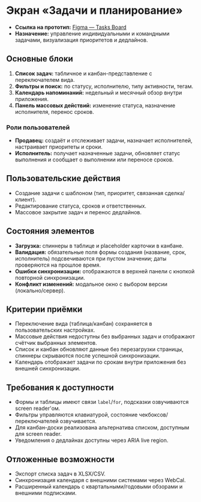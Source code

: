 # Экран «Задачи и планирование»

- **Ссылка на прототип:** [Figma — Tasks Board](https://www.figma.com/file/CRM-frontend/Tasks?node-id=12%3A88)
- **Назначение:** управление индивидуальными и командными задачами, визуализация приоритетов и дедлайнов.

## Основные блоки
1. **Список задач:** табличное и канбан-представление с переключателем вида.
2. **Фильтры и поиск:** по статусу, исполнителю, типу активности, тегам.
3. **Календарь напоминаний:** недельный и месячный обзор внутри приложения.
4. **Панель массовых действий:** изменение статуса, назначение исполнителя, перенос сроков.

### Роли пользователей
- **Продавец:** создаёт и отслеживает задачи, назначает исполнителей, настраивает приоритеты и сроки.
- **Исполнитель:** получает назначенные задачи, обновляет статус выполнения и сообщает о выполнении или переносе сроков.

## Пользовательские действия
- Создание задачи с шаблоном (тип, приоритет, связанная сделка/клиент).
- Редактирование статуса, сроков и ответственных.
- Массовое закрытие задач и перенос дедлайнов.

## Состояния элементов
- **Загрузка:** спиннеры в таблице и placeholder карточки в канбане.
- **Валидация:** обязательные поля формы создания (название, срок, исполнитель) подсвечиваются при пустом значении; даты проверяются на прошлое время.
- **Ошибки синхронизации:** отображаются в верхней панели с кнопкой повторной синхронизации.
- **Конфликт изменений:** модальное окно с выбором версии (локально/сервер).

## Критерии приёмки
- Переключение вида (таблица/канбан) сохраняется в пользовательских настройках.
- Массовые действия недоступны без выбранных задач и отображают счётчик выбранных элементов.
- Список и канбан обновляют данные без перезагрузки страницы, спиннеры скрываются после успешной синхронизации.
- Календарь отображает задачи по срокам внутри приложения без внешней синхронизации.

## Требования к доступности
- Формы и таблицы имеют связи `label`/`for`, подсказки озвучиваются screen reader'ом.
- Фильтры управляются клавиатурой, состояние чекбоксов/переключателей озвучивается.
- Для канбан-доски реализована альтернатива списком, доступным для screen reader.
- Уведомления о дедлайнах доступны через ARIA live region.

## Отложенные возможности
- Экспорт списка задач в XLSX/CSV.
- Синхронизация календаря с внешними системами через WebCal.
- Расширенный календарь с квартальными/годовыми обзорами и внешними подписками.
